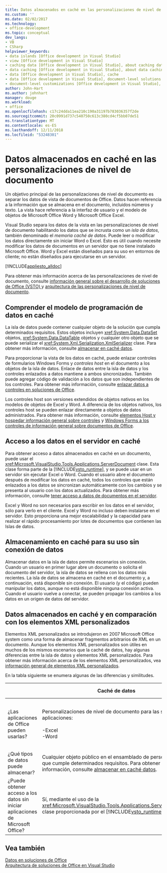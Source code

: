 ```yaml
---
title: Datos almacenados en caché en las personalizaciones de nivel de documento
ms.custom: ''
ms.date: 02/02/2017
ms.technology:
- office-development
ms.topic: conceptual
dev_langs:
- VB
- CSharp
helpviewer_keywords:
- data islands [Office development in Visual Studio]
- view [Office development in Visual Studio]
- caching data [Office development in Visual Studio], about caching data
- data caching [Office development in Visual Studio], about data caching
- data [Office development in Visual Studio], cache
- data [Office development in Visual Studio], document-level solutions
- document-level customizations [Office development in Visual Studio], data model
author: John-Hart
ms.author: johnhart
manager: douge
ms.workload:
- office
ms.openlocfilehash: c17c24dda11ea210c190a31197b783036357f2de
ms.sourcegitcommit: 20c0991d737c540750c613c380cd4cf5bb07de51
ms.translationtype: MT
ms.contentlocale: es-ES
ms.lasthandoff: 12/11/2018
ms.locfileid: "53248301"
---
```

# <a name="cached-data-in-document-level-customizations"></a>Datos almacenados en caché en las personalizaciones de nivel de documento
  Un objetivo principal de las personalizaciones de nivel de documento es separar los datos de vista de documentos de Office. Datos hacen referencia a la información que se almacena en el documento, incluidos números y texto. La vista hace referencia a la interfaz de usuario y el modelo de objetos de Microsoft Office Word y Microsoft Office Excel.  
  
 Visual Studio separa los datos de la vista en las personalizaciones de nivel de documento habilitando los datos que se incrusta como un *isla de datos*, también denominado el *memoria caché de datos*. Puede leer o modificar los datos directamente sin iniciar Word o Excel. Esto es útil cuando necesite modificar los datos de documentos en un servidor que no tiene instalado Microsoft Office. Word y Excel están diseñados para su uso en entornos de cliente; no están diseñados para ejecutarse en un servidor.  
  
 [!INCLUDE[appliesto_alldoc](../vsto/includes/appliesto-alldoc-md.md)]  
  
 Para obtener más información acerca de las personalizaciones de nivel de documento, consulte [información general sobre el desarrollo de soluciones de Office &#40;VSTO&#41; ](../vsto/office-solutions-development-overview-vsto.md) y [arquitectura de las personalizaciones de nivel de documento](../vsto/architecture-of-document-level-customizations.md).  
  
## <a name="understand-the-cached-data-programming-model"></a>Comprender el modelo de programación de datos en caché  
 La isla de datos puede contener cualquier objeto de la solución que cumpla determinados requisitos. Estos objetos incluyen <xref:System.Data.DataSet> objetos, <xref:System.Data.DataTable> objetos y cualquier otro objeto que se puede serializar el <xref:System.Xml.Serialization.XmlSerializer> clase. Para obtener más información, consulte [almacenar en caché datos](../vsto/caching-data.md).  
  
 Para proporcionar la vista de los datos en caché, puede enlazar controles de formularios Windows Forms y *controles host* en el documento a los objetos de la isla de datos. Enlace de datos entre la isla de datos y los controles enlazados a datos mantiene a ambos sincronizados. También puede agregar código de validación a los datos que son independientes de los controles. Para obtener más información, consulte [enlazar datos a controles en soluciones de Office](../vsto/binding-data-to-controls-in-office-solutions.md).  
  
 Los controles host son versiones extendidos de objetos nativos en los modelos de objetos de Excel y Word. A diferencia de los objetos nativos, los controles host se pueden enlazar directamente a objetos de datos administrados. Para obtener más información, consulte [elementos Host y hospedar información general sobre controles](../vsto/host-items-and-host-controls-overview.md) y [Windows Forms a los controles de información general sobre documentos de Office](../vsto/windows-forms-controls-on-office-documents-overview.md).  
  
## <a name="access-cached-data-on-the-server"></a>Acceso a los datos en el servidor en caché  
 Para obtener acceso a datos almacenados en caché en un documento, puede usar el <xref:Microsoft.VisualStudio.Tools.Applications.ServerDocument> clase. Esta clase forma parte de la [!INCLUDE[vsto_runtime](../vsto/includes/vsto-runtime-md.md)], y se puede usar en un servidor sin ejecutar Excel o Word. Cuando el usuario abre el documento después de modificar los datos en caché, todos los controles que están enlazados a los datos se sincronizan automáticamente con los cambios y se presenta al usuario con los datos actualizados. Para obtener más información, consulte [tener acceso a datos de documentos en el servidor](../vsto/accessing-data-in-documents-on-the-server.md).  
  
 Excel y Word no son necesarios para escribir en los datos en el servidor, sólo para verlo en el cliente. Excel y Word no incluso deben instalarse en el servidor. Esto proporciona una mejor escalabilidad y la capacidad para realizar el rápido procesamiento por lotes de documentos que contienen las Islas de datos.  
  
## <a name="data-caching-for-offline-use"></a>Almacenamiento en caché para su uso sin conexión de datos  
 Almacenar datos en la isla de datos permite escenarios sin conexión. Cuando un usuario en primer lugar abre un documento o solicita el documento del servidor, la isla de datos se rellena con los datos más recientes. La isla de datos se almacena en caché en el documento y, a continuación, está disponible sin conexión. El usuario (y el código) pueden manipular los datos, aunque no está disponible ninguna conexión activa. Cuando el usuario vuelve a conectar, se pueden propagar los cambios a los datos en un origen de datos del servidor.  
  
## <a name="cached-data-and-custom-xml-parts-compared"></a>Datos almacenados en caché y en comparación con los elementos XML personalizados  
 Elementos XML personalizados se introdujeron en 2007 Microsoft Office system como una forma de almacenar fragmentos arbitrarios de XML en un documento. Aunque los elementos XML personalizados son útiles en muchos de los mismos escenarios que la caché de datos, hay algunas diferencias entre la isla de datos y elementos XML personalizados. Para obtener más información acerca de los elementos XML personalizados, vea [información general de elementos XML personalizados](../vsto/custom-xml-parts-overview.md).  
  
 En la tabla siguiente se enumera algunas de las diferencias y similitudes.  
  
||Caché de datos|Elementos XML personalizados|  
|-|----------------|----------------------|  
|¿Las aplicaciones de Office pueden usarlas?|Personalizaciones de nivel de documento para las siguientes aplicaciones:<br /><br /> -Excel<br />-Word|Soluciones de nivel de documento y el nivel de aplicación para las siguientes aplicaciones:<br /><br /> -Excel<br />-PowerPoint<br />-Word|  
|¿Qué tipos de datos puede almacenar?|Cualquier objeto público en el ensamblado de personalización que cumple determinados requisitos. Para obtener más información, consulte [almacenar en caché datos](../vsto/caching-data.md).|Los datos XML.|  
|¿Puede obtener acceso a los datos sin iniciar aplicaciones de Microsoft Office?|Sí, mediante el uso de la <xref:Microsoft.VisualStudio.Tools.Applications.ServerDocument> clase proporcionada por el [!INCLUDE[vsto_runtime](../vsto/includes/vsto-runtime-md.md)].|Sí, mediante las clases en el <xref:System.IO.Packaging> espacio de nombres, o mediante el SDK de formato XML abierto.|  
  
## <a name="see-also"></a>Vea también  
 [Datos en soluciones de Office](../vsto/data-in-office-solutions.md)   
 [Arquitectura de soluciones de Office en Visual Studio](../vsto/architecture-of-office-solutions-in-visual-studio.md)  
  
  